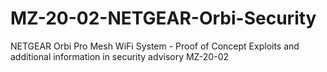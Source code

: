 # MZ-20-02-NETGEAR-Orbi-Security
NETGEAR Orbi Pro Mesh WiFi System - Proof of Concept Exploits and additional information in security advisory MZ-20-02
